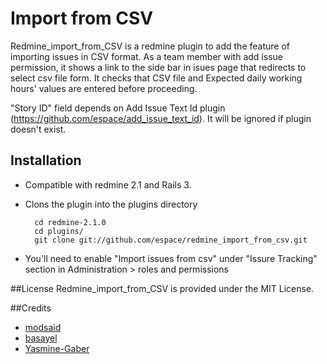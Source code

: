 # Import from CSV

Redmine_import_from_CSV is a redmine plugin to add the feature of importing issues in CSV format.
As a team member with add issue permission, it shows a link to the side bar in isues page that redirects to select csv file form.
It checks that CSV file and Expected daily working hours' values are entered before proceeding.

"Story ID" field depends on Add Issue Text Id plugin (https://github.com/espace/add_issue_text_id). It will be ignored if plugin doesn't exist.

## Installation

* Compatible with redmine 2.1 and Rails 3.
* Clons the plugin into the plugins directory

  ```
    cd redmine-2.1.0
    cd plugins/
    git clone git://github.com/espace/redmine_import_from_csv.git
  ```
  
* You'll need to enable "Import issues from csv"  under "Issure Tracking" section in Administration >  roles and permissions

##License
Redmine_import_from_CSV is provided under the MIT License.

##Credits
* [modsaid](https://github.com/modsaid)
* [basayel](https://github.com/basayel)
* [Yasmine-Gaber](https://github.com/Yasmine-Gaber)






